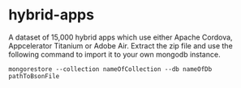 # hybrid-apps
A dataset of 15,000 hybrid apps which use either Apache Cordova, Appcelerator Titanium or Adobe Air.
Extract the zip file and use the following command to import it to your own mongodb instance.
```
mongorestore --collection nameOfCollection --db nameOfDb pathToBsonFile
```

